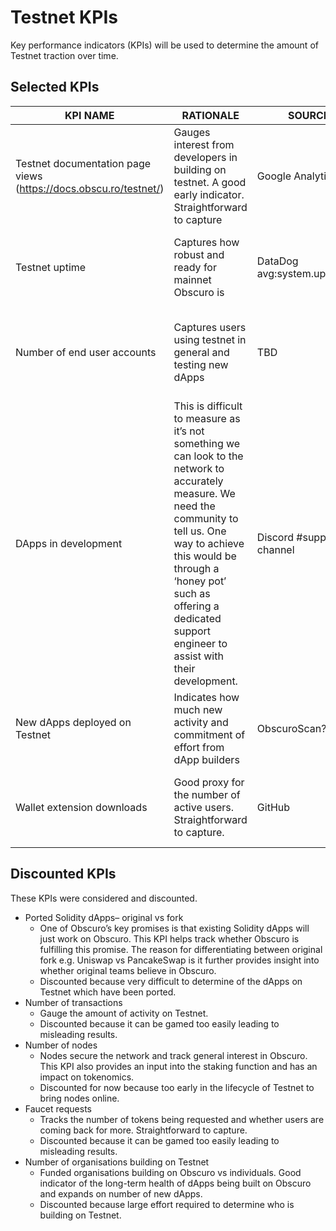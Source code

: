 # Testnet KPIs

Key performance indicators (KPIs) will be used to determine the amount of Testnet traction over time.

## Selected KPIs
| KPI NAME | RATIONALE | SOURCE | METRIC | TARGET |
|--|--|--|--|--|
| Testnet documentation page views (https://docs.obscu.ro/testnet/) | Gauges interest from developers in building on testnet. A good early indicator. Straightforward to capture | Google Analytics | Number of unique page views in the last 4 weeks | Targets will be determined once initial baseline data is captured |
| Testnet uptime | Captures how robust and ready for mainnet Obscuro is | DataDog avg:system.uptime{*} | Average Testnet uptime over the last 4 weeks||
| Number of end user accounts| Captures users using testnet in general and testing new dApps | TBD| Number of new end user account addresses in the last 4 weeks ||
| DApps in development| This is difficult to measure as it’s not something we can look to the network to accurately measure. We need the community to tell us. One way to achieve this would be through a ‘honey pot’ such as offering a dedicated support engineer to assist with their development. | Discord #support channel| Number of new requests for support in the last 4 weeks||
| New dApps deployed on Testnet| Indicates how much new activity and commitment of effort from dApp builders| ObscuroScan?| Number of new dApp addresses deployed in the last 4 weeks||
| Wallet extension downloads| Good proxy for the number of active users. Straightforward to capture.| GitHub|Number of wallet extension downloads in the last 4 weeks||

## Discounted KPIs
These KPIs were considered and discounted.

- Ported Solidity dApps– original vs fork
    - One of Obscuro’s key promises is that existing Solidity dApps will just work on Obscuro. This KPI helps track whether Obscuro is fulfilling this promise. The reason for differentiating between original fork e.g. Uniswap vs PancakeSwap is it further provides insight into whether original teams believe in Obscuro.
    - Discounted because very difficult to determine of the dApps on Testnet which have been ported.
- Number of transactions
    - Gauge the amount of activity on Testnet.
    - Discounted because it can be gamed too easily leading to misleading results.
- Number of nodes
    - Nodes secure the network and track general interest in Obscuro. This KPI also provides an input into the staking function and has an impact on tokenomics.
    - Discounted for now because too early in the lifecycle of Testnet to bring nodes online.
- Faucet requests
    - Tracks the number of tokens being requested and whether users are coming back for more. Straightforward to capture.
    - Discounted because it can be gamed too easily leading to misleading results.
- Number of organisations building on Testnet
    - Funded organisations building on Obscuro vs individuals. Good indicator of the long-term health of dApps being built on Obscuro and expands on number of new dApps.
    - Discounted because large effort required to determine who is building on Testnet.

